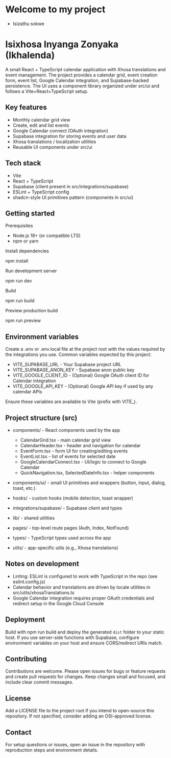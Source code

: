 # Welcome to my project

- Isizathu sokwe

# Isixhosa Inyanga Zonyaka (Ikhalenda)

A small React + TypeScript calendar application with Xhosa translations and event management. The project provides a calendar grid, event creation form, event list, Google Calendar integration, and Supabase-backed persistence. The UI uses a component library organized under src/ui and follows a Vite+React+TypeScript setup.

## Key features

- Monthly calendar grid view
- Create, edit and list events
- Google Calendar connect (OAuth integration)
- Supabase integration for storing events and user data
- Xhosa translations / localization utilities
- Reusable UI components under src/ui

## Tech stack

- Vite
- React + TypeScript
- Supabase (client present in src/integrations/supabase)
- ESLint + TypeScript config
- shadcn-style UI primitives pattern (components in src/ui)

## Getting started

Prerequisites

- Node.js 18+ (or compatible LTS)
- npm or yarn

Install dependencies

npm install

Run development server

npm run dev

Build

npm run build

Preview production build

npm run preview

## Environment variables

Create a .env or .env.local file at the project root with the values required by the integrations you use. Common variables expected by this project:

- VITE_SUPABASE_URL - Your Supabase project URL
- VITE_SUPABASE_ANON_KEY - Supabase anon public key
- VITE_GOOGLE_CLIENT_ID - (Optional) Google OAuth client ID for Calendar integration
- VITE_GOOGLE_API_KEY - (Optional) Google API key if used by any calendar APIs

Ensure these variables are available to Vite (prefix with VITE_).

## Project structure (src)

- components/ - React components used by the app
  - CalendarGrid.tsx - main calendar grid view
  - CalendarHeader.tsx - header and navigation for calendar
  - EventForm.tsx - form UI for creating/editing events
  - EventList.tsx - list of events for selected date
  - GoogleCalendarConnect.tsx - UI/logic to connect to Google Calendar
  - QuickNavigation.tsx, SelectedDateInfo.tsx - helper components

- components/ui/ - small UI primitives and wrappers (button, input, dialog, toast, etc.)

- hooks/ - custom hooks (mobile detection, toast wrapper)

- integrations/supabase/ - Supabase client and types

- lib/ - shared utilities

- pages/ - top-level route pages (Auth, Index, NotFound)

- types/ - TypeScript types used across the app

- utils/ - app-specific utils (e.g., Xhosa translations)

## Notes on development

- Linting: ESLint is configured to work with TypeScript in the repo (see eslint.config.js)
- Calendar behavior and translations are driven by locale utilities in src/utils/xhosaTranslations.ts
- Google Calendar integration requires proper OAuth credentials and redirect setup in the Google Cloud Console

## Deployment

Build with npm run build and deploy the generated `dist` folder to your static host. If you use server-side functions with Supabase, configure environment variables on your host and ensure CORS/redirect URIs match.

## Contributing

Contributions are welcome. Please open issues for bugs or feature requests and create pull requests for changes. Keep changes small and focused, and include clear commit messages.

## License

Add a LICENSE file to the project root if you intend to open-source this repository. If not specified, consider adding an OSI-approved license.

## Contact

For setup questions or issues, open an issue in the repository with reproduction steps and environment details.

